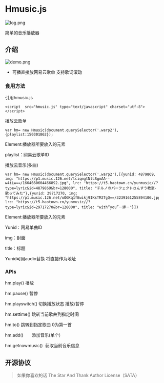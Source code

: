 # Hmusic.js
![log.png](https://ooo.0o0.ooo/2017/06/03/5932d9fcb06da.png)

简单的音乐播放器

## 介绍
![demo.png](https://ooo.0o0.ooo/2017/06/03/5932daa9d4bab.png)
- 可播直接放网易云歌单  支持歌词滚动
### 食用方法
引用hmusic.js
```
<script  src="hmusic.js" type="text/javascript" charset="utf-8"></script>
```
播放云歌单
```
var hm= new Hmusic(document.querySelector('.warp2'),{playlist:150301862});
```
Element:播放器所要放入的元素

playlist：网易云歌单ID


播放云音乐(多曲)
```
var hm= new Hmusic(document.querySelector('.warp2'),[{yunid: 4879869, img: "https://p1.music.126.net/tciqmgtNlLSgmAA--w4iLw==/1664660604466892.jpg", lrc: "https://t5.haotown.cn/yunmusic//?type=lyric&id=4879869&br=128000", title: "チルノのパーフェクトさんすう教室-歌ってみた"},{yunid: 29717270, img: "https://p1.music.126.net/oOGKq1fBwikj9IKsTM2TgQ==/3239161255894106.jpg", lrc: "https://t5.haotown.cn/yunmusic//?type=lyric&id=29717270&br=128000", title: "with“you”－絆－"}])
```
Element:播放器所要放入的元素

Yunid：网易单曲ID

img：封面

title：标题

Yunid可用audio替换 将直接作为地址


### APIs

hm.play() 播放

hm.pause() 暂停

hm.playswitch() 切换播放状态 播放/暂停

hm.settime()  跳转当前歌曲到指定时间

hm.to()       跳转到指定歌曲 0为第一首

hm.add()       添加音乐(单个) 

hm.getnowmusic()  获取当前音乐信息

## 开源协议
> 如果你喜欢的话
The Star And Thank Author License（SATA）

